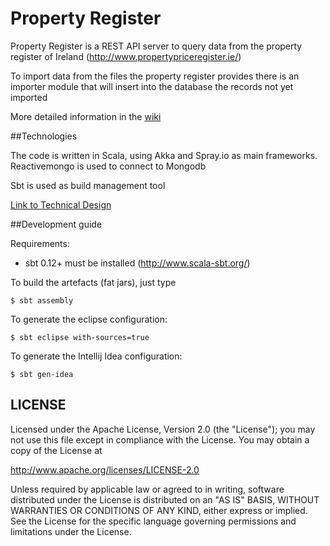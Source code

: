 Property Register
=================

Property Register is a REST API server to query data from the property register of Ireland (http://www.propertypriceregister.ie/)

To import data from the files the property register provides there is an importer module that will insert into the database the records not yet imported

More detailed information in the [wiki](https://github.com/javierarrieta/property-register/wiki)

##Technologies

The code is written in Scala, using Akka and Spray.io as main frameworks. Reactivemongo is used to connect to Mongodb

Sbt is used as build management tool

[Link to Technical Design](https://github.com/javierarrieta/property-register/wiki/Technical-Design)

##Development guide

Requirements:

- sbt 0.12+ must be installed (http://www.scala-sbt.org/)

To build the artefacts (fat jars), just type
```
$ sbt assembly
```
To generate the eclipse configuration:
```
$ sbt eclipse with-sources=true
```
To generate the Intellij Idea configuration:
```
$ sbt gen-idea
```
## LICENSE

Licensed under the Apache License, Version 2.0 (the "License");
you may not use this file except in compliance with the License.
You may obtain a copy of the License at

<http://www.apache.org/licenses/LICENSE-2.0>

Unless required by applicable law or agreed to in writing, software
distributed under the License is distributed on an "AS IS" BASIS,
WITHOUT WARRANTIES OR CONDITIONS OF ANY KIND, either express or implied.
See the License for the specific language governing permissions and
limitations under the License.
